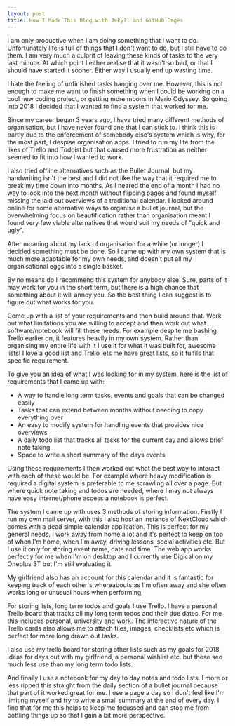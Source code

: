 ```yaml
---
layout: post
title: How I Made This Blog with Jekyll and GitHub Pages
---
```


I am only productive when I am doing something that I want to do. Unfortunately life is full of things that I don't want to do, but I still have to do them. I am very much a culprit of leaving these kinds of tasks to the very last minute. At which point I either realise that it wasn't so bad, or that I should have started it sooner. Either way I usually end up wasting time.

I hate the feeling of unfinished tasks hanging over me. However, this is not enough to make me want to finish something when I could be working on a cool new coding project, or getting more moons in Mario Odyssey. So going into 2018 I decided that I wanted to find a system that worked for me.

Since my career began 3 years ago, I have tried many different methods of organisation, but I have never found one that I can stick to. I think this is partly due to the enforcement of somebody else's system which is why, for the most part, I despise organisation apps. I tried to run my life from the likes of Trello and Todoist but that caused more frustration as neither seemed to fit into how I wanted to work.

I also tried offline alternatives such as the Bullet Journal, but my handwriting isn't the best and I did not like the way that it required me to break my time down into months. As I neared the end of a month I had no way to look into the next month without flipping pages and found myself missing the laid out overviews of a traditional calendar. I looked around online for some alternative ways to organise a bullet journal, but the overwhelming focus on beautification rather than organisation meant I found very few viable alternatives that would suit my needs of "quick and ugly".

After moaning about my lack of organisation for a while (or longer) I decided something must be done. So I came up with my own system that is much more adaptable for my own needs, and doesn't put all my organisational eggs into a single basket.

By no means do I recommend this system for anybody else. Sure, parts of it may work for you in the short term, but there is a high chance that something about it will annoy you. So the best thing I can suggest is to figure out what works for you.

Come up with a list of your requirements and then build around that. Work out what limitations you are willing to accept and then work out what software/notebook will fill these needs. For example despite me bashing Trello earlier on, it features heavily in my own system. Rather than organising my entire life with it I use it for what it was built for, awesome lists! I love a good list and Trello lets me have great lists, so it fulfils that specific requirement.

To give you an idea of what I was looking for in my system, here is the list of requirements that I came up with:

* A way to handle long term tasks, events and goals that can be changed easily
* Tasks that can extend between months without needing to copy everything over
* An easy to modify system for handling events that provides nice overviews
* A daily todo list that tracks all tasks for the current day and allows brief note taking
* Space to write a short summary of the days events

Using these requirements I then worked out what the best way to interact with each of these would be. For example where heavy modification is required a digital system is preferable to me scrawling all over a page. But where quick note taking and todos are needed, where I may not always have easy internet/phone access a notebook is perfect.

The system I came up with uses 3 methods of storing information. Firstly I run my own mail server, with this I also host an instance of NextCloud which comes with a dead simple calendar application. This is perfect for my general needs. I work away from home a lot and it's perfect to keep on top of when I'm home, when I'm away, driving lessons, social activities etc. But I use it only for storing event name, date and time. The web app works perfectly for me when I'm on desktop and I currently use Digical on my Oneplus 3T but I'm still evaluating it.

My girlfriend also has an account for this calendar and it is fantastic for keeping track of each other's whereabouts as I'm often away and she often works long or unusual hours when performing.

For storing lists, long term todos and goals I use Trello. I have a personal Trello board that tracks all my long term todos and their due dates. For me this includes personal, university and work. The interactive nature of the Trello cards also allows me to attach files, images, checklists etc which is perfect for more long drawn out tasks.

I also use my trello board for storing other lists such as my goals for 2018, ideas for days out with my girlfriend, a personal wishlist etc. but these see much less use than my long term todo lists.

And finally I use a notebook for my day to day notes and todo lists. I more or less ripped this straight from the daily section of a bullet journal because that part of it worked great for me. I use a page a day so I don't feel like I'm limiting myself and try to write a small summary at the end of every day. I find that for me this helps to keep me focussed and can stop me from bottling things up so that I gain a bit more perspective.
